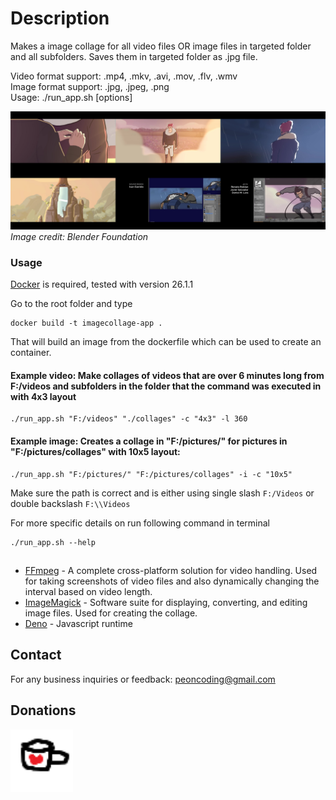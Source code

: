 # Description
Makes a image collage for all video files OR image files in targeted folder and all subfolders. Saves them in targeted folder as .jpg file.

Video format support: .mp4, .mkv, .avi, .mov, .flv, .wmv <br>
Image format support: .jpg, .jpeg, .png <br>
Usage: ./run_app.sh [options] <br>

![Hero Collage](images/hero-collage.jpg)
*Image credit: Blender Foundation*

### Usage

[Docker](https://www.docker.com/) is required, tested with version 26.1.1 <br>

Go to the root folder and type 

```
docker build -t imagecollage-app .
```
That will build an image from the dockerfile which can be used to create an container. <br>
#### Example video: Make collages of videos that are over 6 minutes long from F:/videos and subfolders in the folder that the command was executed in with 4x3 layout
```
./run_app.sh "F:/videos" "./collages" -c "4x3" -l 360
```

#### Example image: Creates a collage in "F:/pictures/" for pictures in "F:/pictures/collages" with 10x5 layout:
```
./run_app.sh "F:/pictures/" "F:/pictures/collages" -i -c "10x5"
```
Make sure the path is correct and is either using single slash `F:/Videos` or double backslash `F:\\Videos`

For more specific details on run following command in terminal
```
./run_app.sh --help
```
## 
- [FFmpeg](https://ffmpeg.org/) - A complete cross-platform solution for video handling. Used for taking screenshots of video files and also dynamically changing the interval based on video length.
- [ImageMagick](https://imagemagick.org/) - Software suite for displaying, converting, and editing image files. Used for creating the collage.
- [Deno](https://docs.deno.com/runtime/getting_started/installation/) - Javascript runtime

## Contact
For any business inquiries or feedback: <peoncoding@gmail.com> <br>

## Donations
<a href="https://ko-fi.com/codingpeon" target="_blank">
  <img src="images/kofi.png" alt="Kofi" style="width:100px;">
</a>